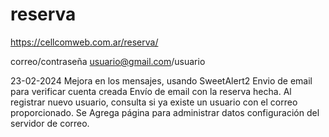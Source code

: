 # reserva
https://cellcomweb.com.ar/reserva/

correo/contraseña
usuario@gmail.com/usuario

23-02-2024
Mejora en los mensajes, usando SweetAlert2
Envio de email para verificar cuenta creada
Envío de email con la reserva hecha. 
Al registrar nuevo usuario, consulta si ya existe un usuario con el correo proporcionado.
Se Agrega página para administrar datos configuración del servidor de correo.
